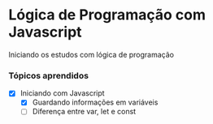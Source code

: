 # Lógica de Programação com Javascript

Iniciando os estudos com lógica de programação

### Tópicos aprendidos

- [x] Iniciando com Javascript
    - [x] Guardando informações em variáveis
    - [ ] Diferença entre var, let e const
